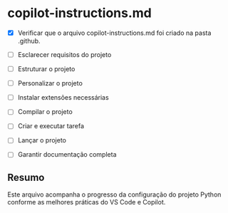 # copilot-instructions.md

- [x] Verificar que o arquivo copilot-instructions.md foi criado na pasta .github.

- [ ] Esclarecer requisitos do projeto
- [ ] Estruturar o projeto
- [ ] Personalizar o projeto
- [ ] Instalar extensões necessárias
- [ ] Compilar o projeto
- [ ] Criar e executar tarefa
- [ ] Lançar o projeto
- [ ] Garantir documentação completa

## Resumo
Este arquivo acompanha o progresso da configuração do projeto Python conforme as melhores práticas do VS Code e Copilot.